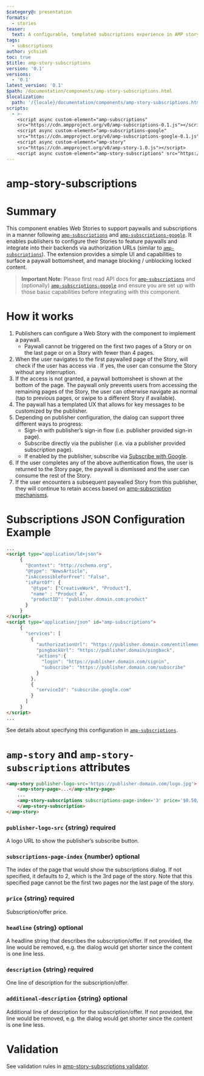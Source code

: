 ```yaml
---
$category@: presentation
formats:
  - stories
teaser:
  text: A configurable, templated subscriptions experience in AMP story pages.
tags:
  - subscriptions
author: ychsieh
toc: true
$title: amp-story-subscriptions
version: '0.1'
versions:
  - '0.1'
latest_version: '0.1'
$path: /documentation/components/amp-story-subscriptions.html
$localization:
  path: '/{locale}/documentation/components/amp-story-subscriptions.html'
scripts:
  - >-
    <script async custom-element="amp-subscriptions"    
    src="https://cdn.ampproject.org/v0/amp-subscriptions-0.1.js"></script>
    <script async custom-element="amp-subscriptions-google"
    src="https://cdn.ampproject.org/v0/amp-subscriptions-google-0.1.js"></script>
    <script async custom-element="amp-story" 
    src="https://cdn.ampproject.org/v0/amp-story-1.0.js"></script>
    <script async custom-element="amp-story-subscriptions" src="https://cdn.ampproject.org/v0/amp-story-subscriptions-0.1.js"></script>
---
```


# amp-story-subscriptions

<amp-img alt="amp-story-subscriptions example UI" src="https://user-images.githubusercontent.com/1697814/167689085-94d9032f-e501-47cd-b06f-e40c8405b27f.png" layout="intrinsic" width="377" height="684"></amp-img>

# Summary

This component enables Web Stories to support paywalls and subscriptions in a manner following [`amp-subscriptions`](https://amp.dev/documentation/components/amp-subscriptions/) and [`amp-subscriptions-google`](https://amp.dev/documentation/components/amp-subscriptions-google/). It enables publishers to configure their Stories to feature paywalls and integrate into their backends via authorization URLs (similar to [`amp-subscriptions`](https://amp.dev/documentation/components/amp-subscriptions/#url-variables)). The extension provides a simple UI and capabilities to surface a paywall bottomsheet, and manage blocking / unblocking locked content.

> **Important Note**: Please first read API docs for [`amp-subscriptions`](https://amp.dev/documentation/components/amp-subscriptions/) and (optionally) [`amp-subscriptions-google`](https://amp.dev/documentation/components/amp-subscriptions-google/) and ensure you are set up with those basic capabilities before integrating with this component.

# How it works

1. Publishers can configure a Web Story with the component to implement a paywall.
    - Paywall cannot be triggered on the first two pages of a Story or on the last page or on a Story with fewer than 4 pages.
2. When the user navigates to the first paywalled page of the Story, <amp-story-subscriptions> will check if the user has access via <amp-subscriptions>. If yes, the user can consume the Story without any interruption.
3. If the access is not granted, a paywall bottomsheet is shown at the bottom of the page. The paywall only prevents users from accessing the remaining pages of the Story, the user can otherwise navigate as normal (tap to previous pages, or swipe to a different Story if available).
4. The paywall has a templated UX that allows for key messages to be customized by the publisher.
5. Depending on publisher configuration, the dialog can support three different ways to progress:
    - Sign-in with publisher’s sign-in flow (i.e. publisher provided sign-in page).
    - Subscribe directly via the publisher (i.e. via a publisher provided subscription page).
    - If enabled by the publisher, subscribe via [Subscribe with Google](https://developers.google.com/news/subscribe).
6. If the user completes any of the above authentication flows, the user is returned to the Story page, the paywall is dismissed and the user can consume the rest of the Story.
7. If the user encounters a subsequent paywalled Story from this publisher, they will continue to retain access based on [amp-subscription mechanisms](https://amp.dev/documentation/components/amp-subscriptions/#combining-the-amp-reader-id-with-publisher-cookies).

# Subscriptions JSON Configuration Example

```html
...
<script type="application/ld+json">
     {
       "@context": "http://schema.org",
       "@type": "NewsArticle",
       "isAccessibleForFree": "False",
       "isPartOf": {
         "@type": ["CreativeWork", "Product"],
         "name" : "Product A",
         "productID": "publisher.domain.com:product"
       }
     }
</script>
<script type="application/json" id="amp-subscriptions">
     {
       "services": [
         {
           "authorizationUrl": "https://publisher.domain.com/entitlement",
           "pingbackUrl": "https://publisher.domain/pingback",
           "actions":{
             "login": "https://publisher.domain.com/signin",
             "subscribe": "https://publisher.domain.com/subscribe"
           }
         },
         {
           "serviceId": "subscribe.google.com"
         }
       ]
     }
</script>
...
```

See details about specifying this configuration in [`amp-subscriptions`](https://amp.dev/documentation/components/amp-subscriptions/).

# `amp-story` and `amp-story-subscriptions` attributes

```html
<amp-story publisher-logo-src='https://publisher-domain.com/logo.jpg'>
    <amp-story-page>...</amp-story-page>
    ...
    <amp-story-subscriptions subscriptions-page-index='3' price='$0.50/week' headline='Culture at your fingertips' description='Subscribe for unlimited access.' additional-description='Cancel anytime.'>
    </amp-story-subscription>
</amp-story>
```

### `publisher-logo-src` {string} required

A logo URL to show the publisher’s subscribe button.

### `subscriptions-page-index` {number} optional

The index of the page that would show the subscriptions dialog. If not specified, it defaults to 2, which is the 3rd page of the story. Note that this specified page cannot be the first two pages nor the last page of the story.

### `price` {string} required

Subscription/offer price.

### `headline` {string} optional

A headline string that describes the subscription/offer. If not provided, the line would be removed, e.g. the dialog would get shorter since the content is one line less.

### `description` {string} required

One line of description for the subscription/offer.

### `additional-description` {string} optional

Additional line of description for the subscription/offer. If not provided, the line would be removed, e.g. the dialog would get shorter since the content is one line less.

# Validation

See validation rules in [amp-story-subscriptions validator](https://github.com/ampproject/amphtml/blob/main/extensions/amp-story-subscriptions/validator-amp-story-subscriptions.protoascii).
